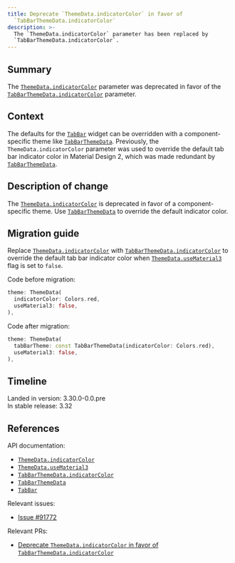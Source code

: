 ```yaml
---
title: Deprecate `ThemeData.indicatorColor` in favor of
  `TabBarThemeData.indicatorColor`
description: >-
  The `ThemeData.indicatorColor` parameter has been replaced by
  `TabBarThemeData.indicatorColor`.
---
```


## Summary

The [`ThemeData.indicatorColor`][] parameter was deprecated in favor of
the [`TabBarThemeData.indicatorColor`][] parameter.

## Context

The defaults for the [`TabBar`][] widget can be overridden with a
component-specific theme like [`TabBarThemeData`][].
Previously, the `ThemeData.indicatorColor` parameter was used to
override the default tab bar indicator color in Material Design 2,
which was made redundant by [`TabBarThemeData`][].

## Description of change

The [`ThemeData.indicatorColor`][] is deprecated in
favor of a component-specific theme.
Use [`TabBarThemeData`][] to override the default indicator color.

## Migration guide

Replace [`ThemeData.indicatorColor`][] with
[`TabBarThemeData.indicatorColor`][] to override the default tab bar
indicator color when [`ThemeData.useMaterial3`][] flag is set to `false`.

Code before migration:

```dart
theme: ThemeData(
  indicatorColor: Colors.red,
  useMaterial3: false,
),
```

Code after migration:

```dart
theme: ThemeData(
  tabBarTheme: const TabBarThemeData(indicatorColor: Colors.red),
  useMaterial3: false,
),
```

## Timeline

Landed in version: 3.30.0-0.0.pre<br>
In stable release: 3.32

## References

API documentation:

- [`ThemeData.indicatorColor`][]
- [`ThemeData.useMaterial3`][]
- [`TabBarThemeData.indicatorColor`][]
- [`TabBarThemeData`][]
- [`TabBar`][]

Relevant issues:

- [Issue #91772][]

Relevant PRs:

- [Deprecate `ThemeData.indicatorColor` in favor of `TabBarThemeData.indicatorColor`][]

[`ThemeData.indicatorColor`]: {{site.api}}/flutter/material/ThemeData/indicatorColor.html
[`ThemeData.useMaterial3`]: {{site.api}}/flutter/material/ThemeData/useMaterial3.html
[`TabBarThemeData.indicatorColor`]: {{site.api}}/flutter/material/TabBarThemeData/indicatorColor.html
[`TabBarThemeData`]: {{site.api}}/flutter/material/TabBarThemeData-class.html
[`TabBar`]: {{site.api}}/flutter/material/TabBar-class.html
[Issue #91772]: {{site.repo.flutter}}/issues/91772
[Deprecate `ThemeData.indicatorColor` in favor of `TabBarThemeData.indicatorColor`]: {{site.repo.flutter}}/pull/160024
